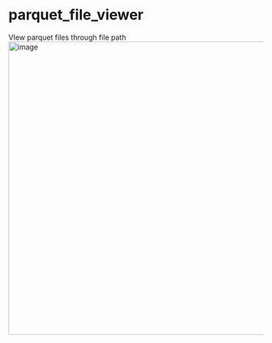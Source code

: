 # parquet_file_viewer
VIew parquet files through file path
<img width="580" alt="image" src="https://github.com/noorains/parquet_file_viewer/assets/142994595/05526304-9f07-4310-a367-d7b241b13227">
